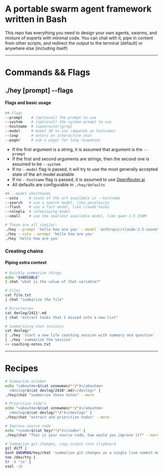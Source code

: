 # A portable swarm agent framework written in Bash

This repo has everything you need to design your own agents, swarms, and mixture of experts with minimal code. You can chat with it, pipe in content from other scripts, and redirect the output to the terminal (default) or anywhere else (including itself)

---

# Commands && Flags
## ./hey [prompt] --flags
#### Flags and basic usage

```bash
## Flags
--prompt    # (optional) The prompt to use
--system    # (optional) the system prompt to use
--hostname  # [openrouter|groq]
--model     # model ID to use (depends on hostname)
--loop      # enters an interactive chat
--pager     # use a pager for long responses
```

- If the first argument is a string, it is assumed that argument is the `--prompt`
- If the first and second arguments are strings, then the second one is assumed to be `--system`
- If no `--model` flag is passed, it will try to use the most generally accepted state of the art model available
- If no `--hostname` flag is passed, it is assumed to use [OpenRouter.ai](https://openrouter.ai)
- All defaults are configurable in `./hey/defaults`

```bash
## --model shorthands
--sota     # state of the art available in --hostname
--search   # use a search model, like perplexity
--flash    # use a fast model, like claude haiku
--rolepla  # roleplaying model
--small    # use the smallest available model, like qwen 2.5 250M

# These are all similar:
./hey --prompt 'hello how are you' --model 'anthropic/claude-3.5-sonnet' --hostname 'openrouter'
./hey --sota --prompt 'hello how are you'
./hey 'hello how are you'
```

### Creating chains
#### Piping extra context
```bash
# Quickly summarize things
echo "$VARIABLE"
| chat "what is the value of that variable?"

# Files
cat file.txt
| chat "summarize the file"

# Directories
cat devlog/2411*.md
| chat "extract tasks that I missed into a new list"

# Summarizing chat sessions
cat devlog/*
| ./hey 'start a new life coaching session with summary and question' --loop
| ./hey 'summarize the session'
>> coaching-notes.txt
```



---



# Recipes
```bash
# Summarize october
echo "<aboutme>$(cat oznewman/**/*)</aboutme>
  <devlog>$(cat devlog/2410*.md)</devlog>" |
./hey/chat "summarize these notes" --more

# Prioritize todo's
echo "<aboutme>$(cat oznewman/**/*)</aboutme>
  <devlog>$(cat devlog/**/*)</devlog>" |
./hey/chat "extract and prioritize todos" --more

# Improve source code
echo "<code>$(cat hey/**/*)</code>" |
./hey/chat "That is your source code, how would you improve it?" --more

# Summarize git changes, copy output into clipboard
git diff |
bash $NEWMAN/hey/chat 'summarize git changes as a single line commit message. Wrap in quotes, start with YYMMDD' |
tee /dev/tty |
tr -d '\n' |
xsel -ib
```
